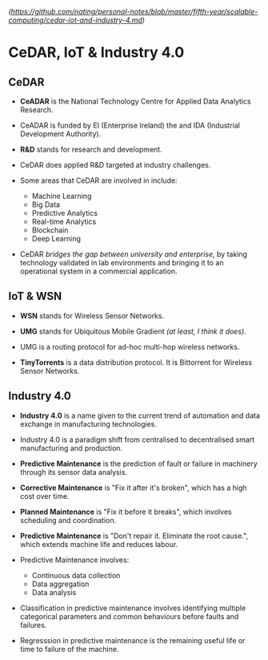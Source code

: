 
*(https://github.com/nating/personal-notes/blob/master/fifth-year/scalable-computing/cedar-iot-and-industry-4.md)*

# CeDAR, IoT & Industry 4.0

## CeDAR

* **CeADAR** is the National Technology Centre for Applied Data Analytics Research.

* CeADAR is funded by EI (Enterprise Ireland) the and IDA (Industrial Development Authority).

* **R&D** stands for research and development.

* CeDAR does applied R&D targeted at industry challenges.

* Some areas that CeDAR are involved in include:
  * Machine Learning
  * Big Data
  * Predictive Analytics
  * Real-time Analytics
  * Blockchain
  * Deep Learning

* CeDAR *bridges the gap between university and enterprise*, by taking technology validated in lab environments and bringing it to an operational system in a commercial application.

## IoT & WSN

* **WSN** stands for Wireless Sensor Networks.

* **UMG** stands for Ubiquitous Mobile Gradient *(at least, I think it does)*.

* UMG is a routing protocol for ad-hoc multi-hop wireless networks.

* **TinyTorrents** is a data distribution protocol. It is Bittorrent for Wireless Sensor Networks.

## Industry 4.0

* **Industry 4.0** is a name given to the current trend of automation and data exchange in manufacturing technologies.

* Industry 4.0 is a paradigm shift from centralised to decentralised smart manufacturing and production.

* **Predictive Maintenance** is the prediction of fault or failure in machinery through its sensor data analysis.

* **Corrective Maintenance** is "Fix it after it's broken", which has a high cost over time.

* **Planned Maintenance** is "Fix it before it breaks", which involves scheduling and coordination.

* **Predictive Maintenance** is "Don't repair it. Eliminate the root cause.", which extends machine life and reduces labour.

* Predictive Maintenance involves:
  * Continuous data collection
  * Data aggregation
  * Data analysis

* Classification in predictive maintenance involves identifying multiple categorical parameters and common behaviours before faults and failures.

* Regresssion in predictive maintenance is the remaining useful life or time to failure of the machine.
